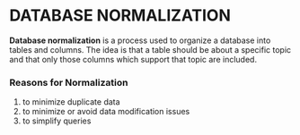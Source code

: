 # DATABASE NORMALIZATION

**Database normalization** is a process used to organize a database into tables and columns. The idea is that a table should be about a specific topic and that only those columns which support that topic are included. 

### Reasons for Normalization
1. to minimize duplicate data
2. to minimize or avoid data modification issues
3. to simplify queries

